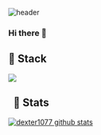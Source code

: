 ![header](https://capsule-render.vercel.app/api?type=wave&color=auto&height=150&section=header&text=capsule%20render&fontSize=45)

### Hi there 👋

## 🍒 Stack
<img src="https://img.shields.io/badge/Java-007396?style=for-the-badge&logo=Java&logoColor=white"/>

## &nbsp; :triangular_flag_on_post: Stats
[![dexter1077 github stats](https://github-readme-stats.vercel.app/api?username=dexter1077&show_icons=true&count_private=true&hide_border=true&theme=dracula)](https://github.com/dexter1077)
